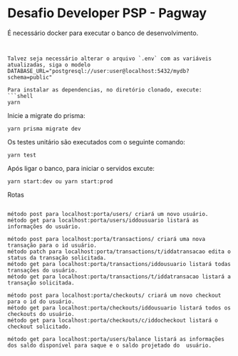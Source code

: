 # Desafio Developer PSP - Pagway

É necessário docker para executar o banco de desenvolvimento.

```


Talvez seja necessário alterar o arquivo `.env` com as variáveis atualizadas, siga o modelo DATABASE_URL="postgresql://user:user@localhost:5432/mydb?schema=public"

Para instalar as dependencias, no diretório clonado, execute:
```shell
yarn
```

Inicie a migrate do prisma:
```shell
yarn prisma migrate dev
```

Os testes unitário são executados com o seguinte comando:
```shell
yarn test
```

Após ligar o banco, para iniciar o servidos excute:
```shell
yarn start:dev ou yarn start:prod
```
Rotas

```shell

método post para localhost:porta/users/ criará um novo usuário.
método get para localhost:porta/users/iddousuario listará as informações do usuário.

método post para localhost:porta/transactions/ criará uma nova transação para o id usuário.
método patch para localhost:porta/transactions/t/iddatransacao edita o status da transação solicitada.
método get para localhost:porta/transactions/iddousuario listará todas transações do usuário.
método get para localhost:porta/transactions/t/iddatransacao listará a transação solicitada.

método post para localhost:porta/checkouts/ criará um novo checkout para o id do usuário.
método get para localhost:porta/checkouts/iddousuario listará todos os checkouts do usuário.
método get para localhost:porta/checkouts/c/iddocheckout listará o checkout solicitado.

método get para localhost:porta/users/balance listará as informações dos saldo disponível para saque e o saldo projetado do  usuário.

```


